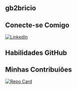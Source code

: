 ## gb2bricio
## Conecte-se Comigo 
[![LinkedIn](https://img.shields.io/badge/Instagram-0077B5?style=for-the-badge&logo=Instagram&logoColor=white)](https://www.instagram.com/gibricio_costagb2/?next=%2F)

## Habilidades GitHub 


## Minhas Contribuiôes 


[![Repo Card](https://github-readme-stats.vercel.app/api/pin/?username=gb2bricio&repo=gb2bricio.md&bg_color=000&border_color=30A3DC&show_icons=true&icon_color=30A3DC&title_color=E94D5F&text_color=FFF)](https://github.com/SEUUSERNAME/SEUREPOSITORIO)
